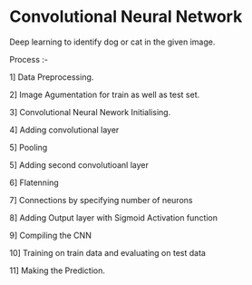 # Convolutional Neural Network
Deep learning to identify dog or cat in the given image.

Process :- 

1] Data Preprocessing.

2] Image Agumentation for train as well as test set.

3] Convolutional Neural Nework Initialising.

4] Adding convolutional layer

5] Pooling

5] Adding second convolutioanl layer

6] Flatenning

7] Connections by specifying number of neurons

8] Adding Output layer with Sigmoid Activation function

9] Compiling the CNN

10] Training on train data and evaluating on test data

11] Making the Prediction.
